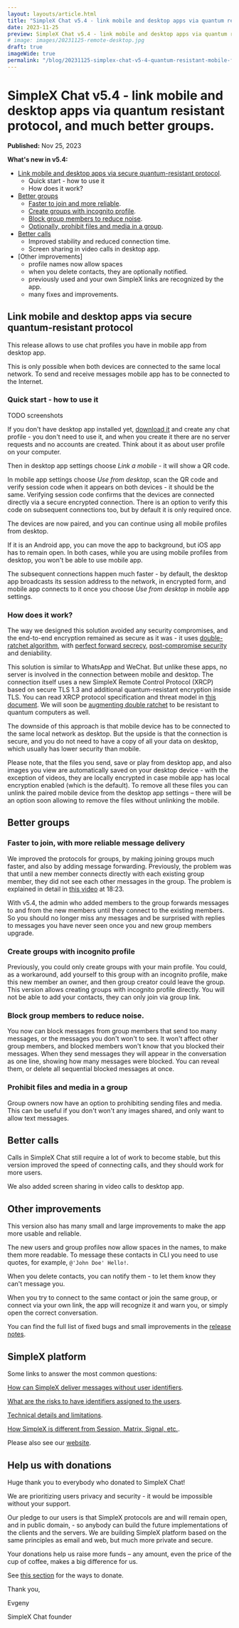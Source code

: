 ```yaml
---
layout: layouts/article.html
title: "SimpleX Chat v5.4 - link mobile and desktop apps via quantum resistant protocol, and much better groups."
date: 2023-11-25
preview: SimpleX Chat v5.4 - link mobile and desktop apps via quantum resistant protocol, and much better groups.
# image: images/20231125-remote-desktop.jpg
draft: true
imageWide: true
permalink: "/blog/20231125-simplex-chat-v5-4-quantum-resistant-mobile-from-desktop-better-groups.html"
---
```


# SimpleX Chat v5.4 - link mobile and desktop apps via quantum resistant protocol, and much better groups.

**Published:** Nov 25, 2023

**What's new in v5.4:**
- [Link mobile and desktop apps via secure quantum-resistant protocol](#link-mobile-and-desktop-apps-via-secure-quantum-resistant-protocol).
  - Quick start - how to use it
  - How does it work?
- [Better groups](#better-groups)
  - [Faster to join and more reliable](#faster-to-join-with-more-reliable-message-delivery).
  - [Create groups with incognito profile](#create-groups-with-incognito-profile).
  - [Block group members to reduce noise](#block-group-members-to-reduce-noise).
  - [Optionally, prohibit files and media in a group](#prohibit-files-and-media-in-a-group).
- [Better calls](#better-calls)
  - Improved stability and reduced connection time.
  - Screen sharing in video calls in desktop app.
- [Other improvements]
  - profile names now allow spaces
  - when you delete contacts, they are optionally notified.
  - previously used and your own SimpleX links are recognized by the app.
  - many fixes and improvements.

## Link mobile and desktop apps via secure quantum-resistant protocol

This release allows to use chat profiles you have in mobile app from desktop app.

This is only possible when both devices are connected to the same local network. To send and receive messages mobile app has to be connected to the Internet.

### Quick start - how to use it

TODO screenshots

If you don't have desktop app installed yet, [download it](https://simplex.chat/downloads/) and create any chat profile - you don't need to use it, and when you create it there are no server requests and no accounts are created. Think about it as about user profile on your computer.

Then in desktop app settings choose *Link a mobile* - it will show a QR code.

In mobile app settings choose *Use from desktop*, scan the QR code and verify session code when it appears on both devices - it should be the same. Verifying session code confirms that the devices are connected directly via a secure encrypted connection. There is an option to verify this code on subsequent connections too, but by default it is only required once.

The devices are now paired, and you can continue using all mobile profiles from desktop.

If it is an Android app, you can move the app to background, but iOS app has to remain open. In both cases, while you are using mobile profiles from desktop, you won't be able to use mobile app.

The subsequent connections happen much faster - by default, the desktop app broadcasts its session address to the network, in encrypted form, and mobile app connects to it once you choose *Use from desktop* in mobile app settings.

### How does it work?

The way we designed this solution avoided any security compromises, and the end-to-end encryption remained as secure as it was - it uses [double-ratchet algorithm](../docs/GLOSSARY.md#double-ratchet-algorithm), with [perfect forward secrecy](../docs/GLOSSARY.md#forward-secrecy), [post-compromise security](../docs/GLOSSARY.md#post-compromise-security) and deniability.

This solution is similar to WhatsApp and WeChat. But unlike these apps, no server is involved in the connection between mobile and desktop. The connection itself uses a new SimpleX Remote Control Protocol (XRCP) based on secure TLS 1.3 and additional quantum-resistant encryption inside TLS. You can read XRCP protocol specification and threat model in [this document](https://github.com/simplex-chat/simplexmq/blob/master/rfcs/2023-10-25-remote-control.md). We will soon be [augmenting double ratchet](https://github.com/simplex-chat/simplex-chat/blob/master/docs/rfcs/2023-09-30-pq-double-ratchet.md) to be resistant to quantum computers as well.

The downside of this approach is that mobile device has to be connected to the same local network as desktop. But the upside is that the connection is secure, and you do not need to have a copy of all your data on desktop, which usually has lower security than mobile.

Please note, that the files you send, save or play from desktop app, and also images you view are automatically saved on your desktop device - with the exception of videos, they are locally encrypted in case mobile app has local encryption enabled (which is the default). To remove all these files you can unlink the paired mobile device from the desktop app settings – there will be an option soon allowing to remove the files without unlinking the mobile.

## Better groups

### Faster to join, with more reliable message delivery

We improved the protocols for groups, by making joining groups much faster, and also by adding message forwarding. Previously, the problem was that until a new member connects directly with each existing group member, they did not see each other messages in the group. The problem is explained in detail in [this video](https://www.youtube.com/watch?v=7yjQFmhAftE&t=1104s) at 18:23.

With v5.4, the admin who added members to the group forwards messages to and from the new members until they connect to the existing members. So you should no longer miss any messages and be surprised with replies to messages you have never seen once you and new group members upgrade.

### Create groups with incognito profile

Previously, you could only create groups with your main profile. You could, as a workaround, add yourself to this group with an incognito profile, make this new member an owner, and then group creator could leave the group. This version allows creating groups with incognito profile directly. You will not be able to add your contacts, they can only join via group link.

### Block group members to reduce noise.

You now can block messages from group members that send too many messages, or the messages you don't won't to see. It won't affect other group members, and blocked members won't know that you blocked their messages. When they send messages they will appear in the conversation as one line, showing how many messages were blocked. You can reveal them, or delete all sequential blocked messages at once.

### Prohibit files and media in a group

Group owners now have an option to prohibiting sending files and media. This can be useful if you don't won't any images shared, and only want to allow text messages.

## Better calls

Calls in SimpleX Chat still require a lot of work to become stable, but this version improved the speed of connecting calls, and they should work for more users.

We also added screen sharing in video calls to desktop app.

## Other improvements

This version also has many small and large improvements to make the app more usable and reliable.

The new users and group profiles now allow spaces in the names, to make them more readable. To message these contacts in CLI you need to use quotes, for example, `@'John Doe' Hello!`.

When you delete contacts, you can notify them - to let them know they can't message you.

When you try to connect to the same contact or join the same group, or connect via your own link, the app will recognize it and warn you, or simply open the correct conversation.

You can find the full list of fixed bugs and small improvements in the [release notes](https://github.com/simplex-chat/simplex-chat/releases/tag/v5.4.0).

## SimpleX platform

Some links to answer the most common questions:

[How can SimpleX deliver messages without user identifiers](./20220511-simplex-chat-v2-images-files.md#the-first-messaging-platform-without-user-identifiers).

[What are the risks to have identifiers assigned to the users](./20220711-simplex-chat-v3-released-ios-notifications-audio-video-calls-database-export-import-protocol-improvements.md#why-having-users-identifiers-is-bad-for-the-users).

[Technical details and limitations](https://github.com/simplex-chat/simplex-chat#privacy-technical-details-and-limitations).

[How SimpleX is different from Session, Matrix, Signal, etc.](https://github.com/simplex-chat/simplex-chat/blob/stable/README.md#frequently-asked-questions).

Please also see our [website](https://simplex.chat).

## Help us with donations

Huge thank you to everybody who donated to SimpleX Chat!

We are prioritizing users privacy and security - it would be impossible without your support.

Our pledge to our users is that SimpleX protocols are and will remain open, and in public domain, - so anybody can build the future implementations of the clients and the servers. We are building SimpleX platform based on the same principles as email and web, but much more private and secure.

Your donations help us raise more funds – any amount, even the price of the cup of coffee, makes a big difference for us.

See [this section](https://github.com/simplex-chat/simplex-chat/tree/master#help-us-with-donations) for the ways to donate.

Thank you,

Evgeny

SimpleX Chat founder
